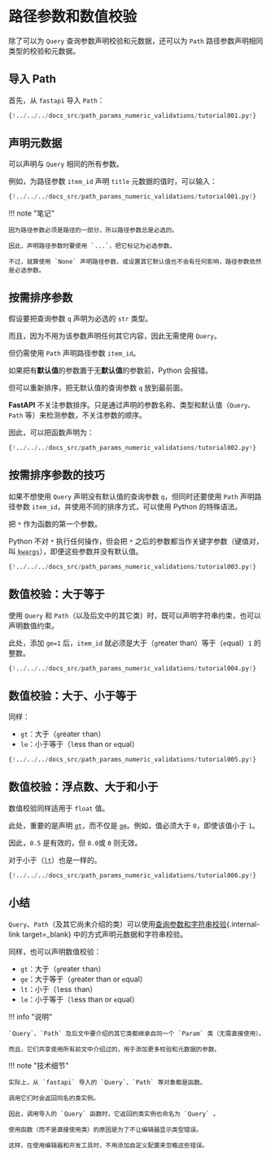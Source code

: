 # 路径参数和数值校验

除了可以为 `Query` 查询参数声明校验和元数据，还可以为 `Path` 路径参数声明相同类型的校验和元数据。

## 导入 Path

首先，从 `fastapi` 导入 `Path`：

```Python hl_lines="3"
{!../../../docs_src/path_params_numeric_validations/tutorial001.py!}
```

## 声明元数据

可以声明与 `Query` 相同的所有参数。

例如，为路径参数 `item_id` 声明 `title` 元数据的值时，可以输入：

```Python hl_lines="10"
{!../../../docs_src/path_params_numeric_validations/tutorial001.py!}
```

!!! note "笔记"

    因为路径参数必须是路径的一部分，所以路径参数总是必选的。
    
    因此，声明路径参数时要使用 `...`，把它标记为必选参数。
    
    不过，就算使用 `None` 声明路径参数，或设置其它默认值也不会有任何影响，路径参数依然是必选参数。

## 按需排序参数

假设要把查询参数 `q` 声明为必选的 `str` 类型。

而且，因为不用为该参数声明任何其它内容，因此无需使用 `Query`。

但仍需使用 `Path` 声明路径参数 `item_id`。

如果把有**默认值**的参数置于无**默认值**的参数前，Python 会报错。

但可以重新排序，把无默认值的查询参数 `q` 放到最前面。

**FastAPI** 不关注参数排序。只是通过声明的参数名称、类型和默认值（`Query`、`Path` 等）来检测参数，不关注参数的顺序。

因此，可以把函数声明为：

```Python hl_lines="8"
{!../../../docs_src/path_params_numeric_validations/tutorial002.py!}
```

## 按需排序参数的技巧

如果不想使用 `Query` 声明没有默认值的查询参数 `q`，但同时还要使用 `Path` 声明路径参数 `item_id`，并使用不同的排序方式，可以使用 Python 的特殊语法。

把 `*` 作为函数的第一个参数。

Python 不对 `*` 执行任何操作，但会把 `*` 之后的参数都当作关键字参数（键值对，叫 <abbr title="来自：K-ey W-ord Arg-uments"><code>kwargs</code></abbr>），即便这些参数并没有默认值。

```Python hl_lines="8"
{!../../../docs_src/path_params_numeric_validations/tutorial003.py!}
```

## 数值校验：大于等于

使用 `Query` 和 `Path`（以及后文中的其它类）时，既可以声明字符串约束，也可以声明数值约束。

此处，添加 `ge=1` 后，`item_id` 就必须是大于（`g`reater than）等于（`e`qual）`1` 的整数。

```Python hl_lines="8"
{!../../../docs_src/path_params_numeric_validations/tutorial004.py!}
```

## 数值校验：大于、小于等于

同样：

- `gt`：大于（`g`reater `t`han）
- `le`：小于等于（`l`ess than or `e`qual）

```Python hl_lines="9"
{!../../../docs_src/path_params_numeric_validations/tutorial005.py!}
```

## 数值校验：浮点数、大于和小于

数值校验同样适用于 `float` 值。

此处，重要的是声明 <abbr title="大于"><code>gt</code></abbr>，而不仅是 <abbr title="大于等于"><code>ge</code></abbr>。例如，值必须大于 `0`，即使该值小于 `1`。

因此，`0.5` 是有效的，但 `0.0`或 `0` 则无效。

对于小于（<abbr title="less than"><code>lt</code></abbr>）也是一样的。

```Python hl_lines="11"
{!../../../docs_src/path_params_numeric_validations/tutorial006.py!}
```

## 小结

`Query`、`Path`（及其它尚未介绍的类）可以使用[查询参数和字符串校验](query-params-str-validations.md){.internal-link target=\_blank} 中的方式声明元数据和字符串校验。

同样，也可以声明数值校验：

- `gt`：大于（`g`reater `t`han）
- `ge`：大于等于（`g`reater than or `e`qual）
- `lt`：小于（`l`ess `t`han）
- `le`：小于等于（`l`ess than or `e`qual）

!!! info "说明"

    `Query`、`Path` 及后文中要介绍的其它类都继承自同一个 `Param` 类（无需直接使用）。
    
    而且，它们共享使用所有前文中介绍过的，用于添加更多校验和元数据的参数。

!!! note "技术细节"

    实际上，从 `fastapi` 导入的 `Query`、`Path` 等对象都是函数。
    
    调用它们时会返回同名的类实例。
    
    因此，调用导入的 `Query` 函数时，它返回的类实例也命名为 `Query` 。
    
    使用函数（而不是直接使用类）的原因是为了不让编辑器显示类型错误。
    
    这样，在使用编辑器和开发工具时，不用添加自定义配置来忽略这些错误。

